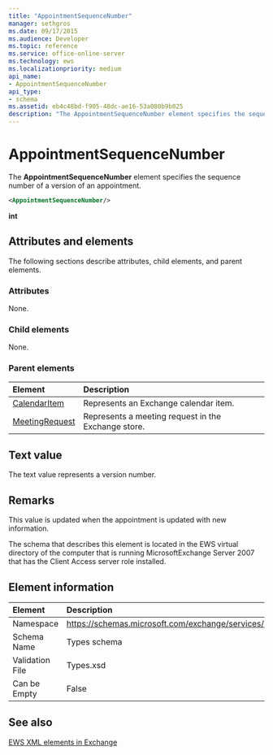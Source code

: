 ```yaml
---
title: "AppointmentSequenceNumber"
manager: sethgros
ms.date: 09/17/2015
ms.audience: Developer
ms.topic: reference
ms.service: office-online-server
ms.technology: ews
ms.localizationpriority: medium
api_name:
- AppointmentSequenceNumber
api_type:
- schema
ms.assetid: eb4c48bd-f905-48dc-ae16-53a080b9b025
description: "The AppointmentSequenceNumber element specifies the sequence number of a version of an appointment."
---
```


# AppointmentSequenceNumber

The **AppointmentSequenceNumber** element specifies the sequence number of a version of an appointment. 
  
```xml
<AppointmentSequenceNumber/>
```

 **int**
## Attributes and elements

The following sections describe attributes, child elements, and parent elements.
  
### Attributes

None.
  
### Child elements

None.
  
### Parent elements

|**Element**|**Description**|
|:-----|:-----|
|[CalendarItem](calendaritem.md) <br/> |Represents an Exchange calendar item.  <br/> |
|[MeetingRequest](meetingrequest.md) <br/> |Represents a meeting request in the Exchange store.  <br/> |
   
## Text value

The text value represents a version number.
  
## Remarks

This value is updated when the appointment is updated with new information. 
  
The schema that describes this element is located in the EWS virtual directory of the computer that is running MicrosoftExchange Server 2007 that has the Client Access server role installed.
  
## Element information

|**Element**|**Description**|
|:-----|:-----|
|Namespace  <br/> |https://schemas.microsoft.com/exchange/services/2006/types  <br/> |
|Schema Name  <br/> |Types schema  <br/> |
|Validation File  <br/> |Types.xsd  <br/> |
|Can be Empty  <br/> |False  <br/> |
   
## See also

[EWS XML elements in Exchange](ews-xml-elements-in-exchange.md)

